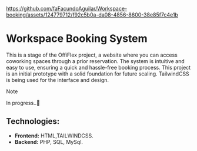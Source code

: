 https://github.com/faFacundoAguilar/Workspace-booking/assets/124779712/f92c5b0a-da08-4856-8600-38e85f7c4e1b
# Workspace Booking System
This is a stage of the OffiFlex project, a website where you can access coworking spaces through a prior reservation. The system is intuitive and easy to use, ensuring a quick and hassle-free booking process. This project is an initial prototype with a solid foundation for future scaling. TailwindCSS is being used for the interface and design.

> [!NOTE]
> In progress..🔧

## Technologies:
- **Frontend:** HTML,TAILWINDCSS.
- **Backend:** PHP, SQL, MySql.





